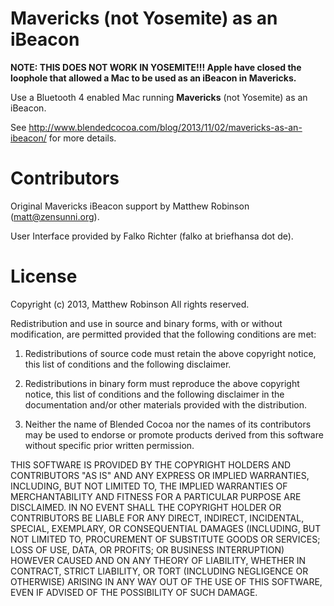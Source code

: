 Mavericks (not Yosemite) as an iBeacon
===

**NOTE: THIS DOES NOT WORK IN YOSEMITE!!!  Apple have closed the loophole that
allowed a Mac to be used as an iBeacon in Mavericks.**

Use a Bluetooth 4 enabled Mac running **Mavericks** (not Yosemite) as an iBeacon.

See http://www.blendedcocoa.com/blog/2013/11/02/mavericks-as-an-ibeacon/ for more details.


Contributors
===

Original Mavericks iBeacon support by Matthew Robinson (matt@zensunni.org).

User Interface provided by Falko Richter (falko at briefhansa dot de).

License
===

Copyright (c) 2013, Matthew Robinson
All rights reserved.

Redistribution and use in source and binary forms, with or without modification,
are permitted provided that the following conditions are met:

1. Redistributions of source code must retain the above copyright notice, this
   list of conditions and the following disclaimer.

2. Redistributions in binary form must reproduce the above copyright notice,
   this list of conditions and the following disclaimer in the documentation
   and/or other materials provided with the distribution.

3. Neither the name of Blended Cocoa nor the names of its contributors may
   be used to endorse or promote products derived from this software without
   specific prior written permission.

THIS SOFTWARE IS PROVIDED BY THE COPYRIGHT HOLDERS AND CONTRIBUTORS "AS IS" AND
ANY EXPRESS OR IMPLIED WARRANTIES, INCLUDING, BUT NOT LIMITED TO, THE IMPLIED
WARRANTIES OF MERCHANTABILITY AND FITNESS FOR A PARTICULAR PURPOSE ARE
DISCLAIMED.  IN NO EVENT SHALL THE COPYRIGHT HOLDER OR CONTRIBUTORS BE LIABLE
FOR ANY DIRECT, INDIRECT, INCIDENTAL, SPECIAL, EXEMPLARY, OR CONSEQUENTIAL
DAMAGES (INCLUDING, BUT NOT LIMITED TO, PROCUREMENT OF SUBSTITUTE GOODS OR
SERVICES; LOSS OF USE, DATA, OR PROFITS; OR BUSINESS INTERRUPTION) HOWEVER
CAUSED AND ON ANY THEORY OF LIABILITY, WHETHER IN CONTRACT, STRICT LIABILITY,
OR TORT (INCLUDING NEGLIGENCE OR OTHERWISE) ARISING IN ANY WAY OUT OF THE USE
OF THIS SOFTWARE, EVEN IF ADVISED OF THE POSSIBILITY OF SUCH DAMAGE.
